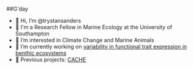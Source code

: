##G'day

- 👋 Hi, I’m @trystansanders
- 🏢 I'm a Research Fellow in Marine Ecology at the University of Southampton
- 👀 I’m interested in Climate Change and Marine Animals
- 🌱 I’m currently working on [variability in functional trait expression in benthic ecosystems](https://www.southampton.ac.uk/oes/research/projects/implications-of-intraspecific-trait-variability.page)
- 🦪 Previous projects: [CACHE](https://cordis.europa.eu/project/id/605051)

<!---
trystansanders/trystansanders is a ✨ special ✨ repository because its `README.md` (this file) appears on your GitHub profile.
You can click the Preview link to take a look at your changes.
--->
